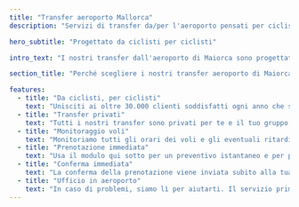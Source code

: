 ```yaml
---
title: "Transfer aeroporto Mallorca"
description: "Servizi di transfer da/per l'aeroporto pensati per ciclisti a Maiorca"

hero_subtitle: "Progettato da ciclisti per ciclisti"

intro_text: "I nostri transfer dall'aeroporto di Maiorca sono progettati da ciclisti per ciclisti e si adattano a gruppi di qualsiasi dimensione. Offriamo transfer privati porta a porta affidabili, efficienti e senza stress dall'aeroporto di Palma di Maiorca a tutte le zone dell'isola, disponibili 24 ore su 24, 7 giorni su 7, 365 giorni l'anno tramite la nostra azienda di autobus, MALLORCA HOLIDAY TRANSFERS."

section_title: "Perché scegliere i nostri transfer aeroporto di Maiorca?"

features:
  - title: "Da ciclisti, per ciclisti"
    text: "Unisciti ai oltre 30.000 clienti soddisfatti ogni anno che si affidano a noi per i loro transfer a Maiorca."
  - title: "Transfer privati"
    text: "Tutti i nostri transfer sono privati per te e il tuo gruppo, garantendo comfort e praticità."
  - title: "Monitoraggio voli"
    text: "Monitoriamo tutti gli orari dei voli e gli eventuali ritardi, così siamo sempre presenti al tuo arrivo."
  - title: "Prenotazione immediata"
    text: "Usa il modulo qui sotto per un preventivo istantaneo e per prenotare il tuo transfer."
  - title: "Conferma immediata"
    text: "La conferma della prenotazione viene inviata subito alla tua e-mail (controlla anche la cartella spam)."
  - title: "Ufficio in aeroporto"
    text: "In caso di problemi, siamo lì per aiutarti. Il servizio prima di tutto."
---
```

